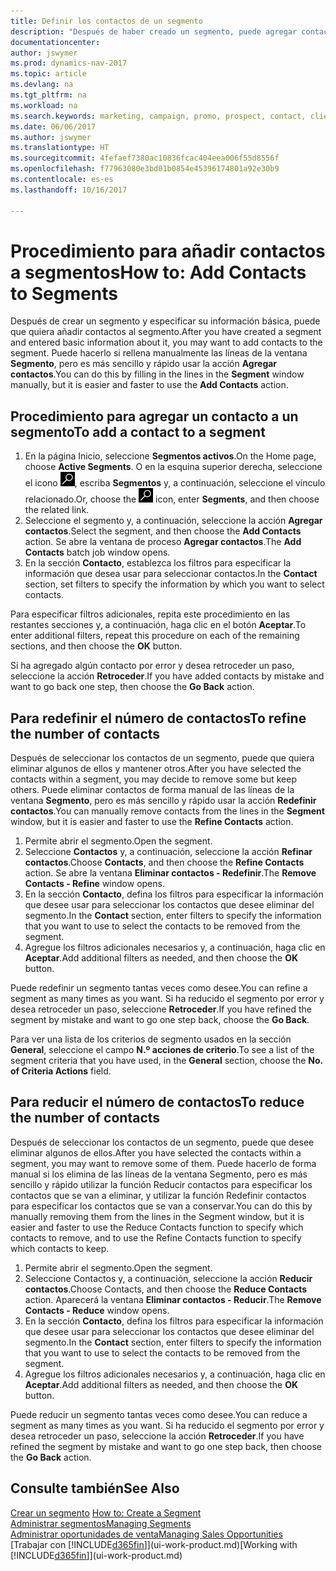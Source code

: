 ```yaml
---
title: Definir los contactos de un segmento
description: "Después de haber creado un segmento, puede agregar contactos al segmento, por ejemplo, como parte de una campaña de marketing dirigida a clientes particulares."
documentationcenter: 
author: jswymer
ms.prod: dynamics-nav-2017
ms.topic: article
ms.devlang: na
ms.tgt_pltfrm: na
ms.workload: na
ms.search.keywords: marketing, campaign, promo, prospect, contact, client, customer
ms.date: 06/06/2017
ms.author: jswymer
ms.translationtype: HT
ms.sourcegitcommit: 4fefaef7380ac10836fcac404eea006f55d8556f
ms.openlocfilehash: f77963080e3bd01b0854e45396174801a92e30b9
ms.contentlocale: es-es
ms.lasthandoff: 10/16/2017

---
```

# <a name="how-to-add-contacts-to-segments"></a><span data-ttu-id="2a238-103">Procedimiento para añadir contactos a segmentos</span><span class="sxs-lookup"><span data-stu-id="2a238-103">How to: Add Contacts to Segments</span></span>
<span data-ttu-id="2a238-104">Después de crear un segmento y especificar su información básica, puede que quiera añadir contactos al segmento.</span><span class="sxs-lookup"><span data-stu-id="2a238-104">After you have created a segment and entered basic information about it, you may want to add contacts to the segment.</span></span> <span data-ttu-id="2a238-105">Puede hacerlo si rellena manualmente las líneas de la ventana **Segmento**, pero es más sencillo y rápido usar la acción **Agregar contactos**.</span><span class="sxs-lookup"><span data-stu-id="2a238-105">You can do this by filling in the lines in the **Segment** window manually, but it is easier and faster to use the **Add Contacts** action.</span></span>

## <a name="to-add-a-contact-to-a-segment"></a><span data-ttu-id="2a238-106">Procedimiento para agregar un contacto a un segmento</span><span class="sxs-lookup"><span data-stu-id="2a238-106">To add a contact to a segment</span></span>
1. <span data-ttu-id="2a238-107">En la página Inicio, seleccione **Segmentos activos**.</span><span class="sxs-lookup"><span data-stu-id="2a238-107">On the Home page, choose **Active Segments**.</span></span> <span data-ttu-id="2a238-108">O en la esquina superior derecha, seleccione el icono ![Buscar página o informe](media/ui-search/search_small.png "icono Buscar página o informe"), escriba **Segmentos** y, a continuación, seleccione el vínculo relacionado.</span><span class="sxs-lookup"><span data-stu-id="2a238-108">Or, choose the ![Search for Page or Report](media/ui-search/search_small.png "Search for Page or Report icon") icon, enter **Segments**, and then choose the related link.</span></span>  
2. <span data-ttu-id="2a238-109">Seleccione el segmento y, a continuación, seleccione la acción **Agregar contactos**.</span><span class="sxs-lookup"><span data-stu-id="2a238-109">Select the segment, and then choose the **Add Contacts** action.</span></span> <span data-ttu-id="2a238-110">Se abre la ventana de proceso **Agregar contactos**.</span><span class="sxs-lookup"><span data-stu-id="2a238-110">The **Add Contacts** batch job window opens.</span></span>
3. <span data-ttu-id="2a238-111">En la sección **Contacto**, establezca los filtros para especificar la información que desea usar para seleccionar contactos.</span><span class="sxs-lookup"><span data-stu-id="2a238-111">In the **Contact** section, set filters to specify the information by which you want to select contacts.</span></span>

<span data-ttu-id="2a238-112">Para especificar filtros adicionales, repita este procedimiento en las restantes secciones y, a continuación, haga clic en el botón **Aceptar**.</span><span class="sxs-lookup"><span data-stu-id="2a238-112">To enter additional filters, repeat this procedure on each of the remaining sections, and then choose the **OK** button.</span></span>

<span data-ttu-id="2a238-113">Si ha agregado algún contacto por error y desea retroceder un paso, seleccione la acción **Retroceder**.</span><span class="sxs-lookup"><span data-stu-id="2a238-113">If you have added contacts by mistake and want to go back one step, then choose the **Go Back** action.</span></span>

## <a name="to-refine-the-number-of-contacts"></a><span data-ttu-id="2a238-114">Para redefinir el número de contactos</span><span class="sxs-lookup"><span data-stu-id="2a238-114">To refine the number of contacts</span></span>
<span data-ttu-id="2a238-115">Después de seleccionar los contactos de un segmento, puede que quiera eliminar algunos de ellos y mantener otros.</span><span class="sxs-lookup"><span data-stu-id="2a238-115">After you have selected the contacts within a segment, you may decide to remove some but keep others.</span></span> <span data-ttu-id="2a238-116">Puede eliminar contactos de forma manual de las líneas de la ventana **Segmento**, pero es más sencillo y rápido usar la acción **Redefinir contactos**.</span><span class="sxs-lookup"><span data-stu-id="2a238-116">You can manually remove contacts from the lines in the **Segment** window, but it is easier and faster to use the **Refine Contacts** action.</span></span>

1. <span data-ttu-id="2a238-117">Permite abrir el segmento.</span><span class="sxs-lookup"><span data-stu-id="2a238-117">Open the segment.</span></span>
2. <span data-ttu-id="2a238-118">Seleccione **Contactos** y, a continuación, seleccione la acción **Refinar contactos**.</span><span class="sxs-lookup"><span data-stu-id="2a238-118">Choose **Contacts**, and then choose the **Refine Contacts** action.</span></span> <span data-ttu-id="2a238-119">Se abre la ventana **Eliminar contactos - Redefinir**.</span><span class="sxs-lookup"><span data-stu-id="2a238-119">The **Remove Contacts - Refine** window opens.</span></span>
3. <span data-ttu-id="2a238-120">En la sección **Contacto**, defina los filtros para especificar la información que desee usar para seleccionar los contactos que desee eliminar del segmento.</span><span class="sxs-lookup"><span data-stu-id="2a238-120">In the **Contact** section, enter filters to specify the information that you want to use to select the contacts to be removed from the segment.</span></span>
4. <span data-ttu-id="2a238-121">Agregue los filtros adicionales necesarios y, a continuación, haga clic en **Aceptar**.</span><span class="sxs-lookup"><span data-stu-id="2a238-121">Add additional filters as needed, and then choose the **OK** button.</span></span>

<span data-ttu-id="2a238-122">Puede redefinir un segmento tantas veces como desee.</span><span class="sxs-lookup"><span data-stu-id="2a238-122">You can refine a segment as many times as you want.</span></span> <span data-ttu-id="2a238-123">Si ha reducido el segmento por error y desea retroceder un paso, seleccione **Retroceder**.</span><span class="sxs-lookup"><span data-stu-id="2a238-123">If you have refined the segment by mistake and want to go one step back, choose the **Go Back**.</span></span>

<span data-ttu-id="2a238-124">Para ver una lista de los criterios de segmento usados en la sección **General**, seleccione el campo **N.º acciones de criterio**.</span><span class="sxs-lookup"><span data-stu-id="2a238-124">To see a list of the segment criteria that you have used, in the **General** section, choose the **No. of Criteria Actions** field.</span></span>

## <a name="to-reduce-the-number-of-contacts"></a><span data-ttu-id="2a238-125">Para reducir el número de contactos</span><span class="sxs-lookup"><span data-stu-id="2a238-125">To reduce the number of contacts</span></span>
<span data-ttu-id="2a238-126">Después de seleccionar los contactos de un segmento, puede que desee eliminar algunos de ellos.</span><span class="sxs-lookup"><span data-stu-id="2a238-126">After you have selected the contacts within a segment, you may want to remove some of them.</span></span> <span data-ttu-id="2a238-127">Puede hacerlo de forma manual si los elimina de las líneas de la ventana Segmento, pero es más sencillo y rápido utilizar la función Reducir contactos para especificar los contactos que se van a eliminar, y utilizar la función Redefinir contactos para especificar los contactos que se van a conservar.</span><span class="sxs-lookup"><span data-stu-id="2a238-127">You can do this by manually removing them from the lines in the Segment window, but it is easier and faster to use the Reduce Contacts function to specify which contacts to remove, and to use the Refine Contacts function to specify which contacts to keep.</span></span>

1. <span data-ttu-id="2a238-128">Permite abrir el segmento.</span><span class="sxs-lookup"><span data-stu-id="2a238-128">Open the segment.</span></span>
2. <span data-ttu-id="2a238-129">Seleccione Contactos y, a continuación, seleccione la acción **Reducir contactos**.</span><span class="sxs-lookup"><span data-stu-id="2a238-129">Choose Contacts, and then choose the **Reduce Contacts** action.</span></span> <span data-ttu-id="2a238-130">Aparecerá la ventana **Eliminar contactos - Reducir**.</span><span class="sxs-lookup"><span data-stu-id="2a238-130">The **Remove Contacts - Reduce** window opens.</span></span>
3. <span data-ttu-id="2a238-131">En la sección **Contacto**, defina los filtros para especificar la información que desee usar para seleccionar los contactos que desee eliminar del segmento.</span><span class="sxs-lookup"><span data-stu-id="2a238-131">In the **Contact** section, enter filters to specify the information that you want to use to select the contacts to be removed from the segment.</span></span>
4. <span data-ttu-id="2a238-132">Agregue los filtros adicionales necesarios y, a continuación, haga clic en **Aceptar**.</span><span class="sxs-lookup"><span data-stu-id="2a238-132">Add additional filters as needed, and then choose the **OK** button.</span></span>

<span data-ttu-id="2a238-133">Puede reducir un segmento tantas veces como desee.</span><span class="sxs-lookup"><span data-stu-id="2a238-133">You can reduce a segment as many times as you want.</span></span> <span data-ttu-id="2a238-134">Si ha reducido el segmento por error y desea retroceder un paso, seleccione la acción **Retroceder**.</span><span class="sxs-lookup"><span data-stu-id="2a238-134">If you have refined the segment by mistake and want to go one step back, then choose the **Go Back** action.</span></span>

## <a name="see-also"></a><span data-ttu-id="2a238-135">Consulte también</span><span class="sxs-lookup"><span data-stu-id="2a238-135">See Also</span></span>
<span data-ttu-id="2a238-136">[Crear un segmento](marketing-how-create-segment.md) </span><span class="sxs-lookup"><span data-stu-id="2a238-136">[How to: Create a Segment](marketing-how-create-segment.md) </span></span>  
[<span data-ttu-id="2a238-137">Administrar segmentos</span><span class="sxs-lookup"><span data-stu-id="2a238-137">Managing Segments</span></span>](marketing-segments.md)  
[<span data-ttu-id="2a238-138">Administrar oportunidades de venta</span><span class="sxs-lookup"><span data-stu-id="2a238-138">Managing Sales Opportunities</span></span>](marketing-manage-sales-opportunities.md)  
<span data-ttu-id="2a238-139">[Trabajar con [!INCLUDE[d365fin](includes/d365fin_md.md)]](ui-work-product.md)</span><span class="sxs-lookup"><span data-stu-id="2a238-139">[Working with [!INCLUDE[d365fin](includes/d365fin_md.md)]](ui-work-product.md)</span></span>  

